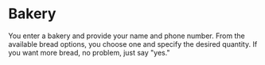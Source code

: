 # Bakery
 You enter a bakery and provide your name and phone number. From the available bread options, you choose one and specify the desired quantity. If you want more bread, no problem, just say "yes."
